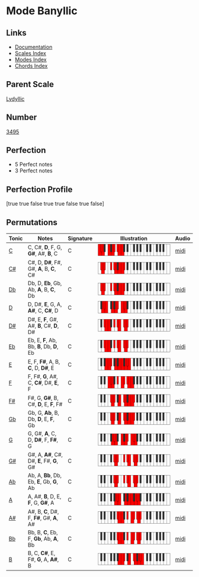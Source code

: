 # Mode Banyllic

## Links

- [Documentation](index.md)
- [Scales Index](Scales.md)
- [Modes Index](Modes.md)
- [Chords Index](Chords.md)

## Parent Scale

[Lydyllic](ScaleLydyllic.md)

## Number

[3495](https://ianring.com/musictheory/scales/3495)

## Perfection

- 5 Perfect notes
- 3 Perfect notes

## Perfection Profile

[true true false true true false true false]

## Permutations

| Tonic | Notes | Signature | Illustration | Audio |
|-------|-------|-----------|--------------|-------|
| [C](ModeCNaturalBanyllic.md) | C, C#, **D**, F, G, **G#**, A#, **B**, C | C | ![CNaturalBanyllic](ModeCNaturalBanyllic.png) | [midi](https://github.com/edipermadi/music/blob/main/docs/ModeCNaturalBanyllic.mid?raw=true) |
| [C#](ModeCSharpBanyllic.md) | C#, D, **D#**, F#, G#, **A**, B, **C**, C# | C | ![CSharpBanyllic](ModeCSharpBanyllic.png) | [midi](https://github.com/edipermadi/music/blob/main/docs/ModeCSharpBanyllic.mid?raw=true) |
| [Db](ModeDFlatBanyllic.md) | Db, D, **Eb**, Gb, Ab, **A**, B, **C**, Db | C | ![DFlatBanyllic](ModeDFlatBanyllic.png) | [midi](https://github.com/edipermadi/music/blob/main/docs/ModeDFlatBanyllic.mid?raw=true) |
| [D](ModeDNaturalBanyllic.md) | D, D#, **E**, G, A, **A#**, C, **C#**, D | C | ![DNaturalBanyllic](ModeDNaturalBanyllic.png) | [midi](https://github.com/edipermadi/music/blob/main/docs/ModeDNaturalBanyllic.mid?raw=true) |
| [D#](ModeDSharpBanyllic.md) | D#, E, **F**, G#, A#, **B**, C#, **D**, D# | C | ![DSharpBanyllic](ModeDSharpBanyllic.png) | [midi](https://github.com/edipermadi/music/blob/main/docs/ModeDSharpBanyllic.mid?raw=true) |
| [Eb](ModeEFlatBanyllic.md) | Eb, E, **F**, Ab, Bb, **B**, Db, **D**, Eb | C | ![EFlatBanyllic](ModeEFlatBanyllic.png) | [midi](https://github.com/edipermadi/music/blob/main/docs/ModeEFlatBanyllic.mid?raw=true) |
| [E](ModeENaturalBanyllic.md) | E, F, **F#**, A, B, **C**, D, **D#**, E | C | ![ENaturalBanyllic](ModeENaturalBanyllic.png) | [midi](https://github.com/edipermadi/music/blob/main/docs/ModeENaturalBanyllic.mid?raw=true) |
| [F](ModeFNaturalBanyllic.md) | F, F#, **G**, A#, C, **C#**, D#, **E**, F | C | ![FNaturalBanyllic](ModeFNaturalBanyllic.png) | [midi](https://github.com/edipermadi/music/blob/main/docs/ModeFNaturalBanyllic.mid?raw=true) |
| [F#](ModeFSharpBanyllic.md) | F#, G, **G#**, B, C#, **D**, E, **F**, F# | C | ![FSharpBanyllic](ModeFSharpBanyllic.png) | [midi](https://github.com/edipermadi/music/blob/main/docs/ModeFSharpBanyllic.mid?raw=true) |
| [Gb](ModeGFlatBanyllic.md) | Gb, G, **Ab**, B, Db, **D**, E, **F**, Gb | C | ![GFlatBanyllic](ModeGFlatBanyllic.png) | [midi](https://github.com/edipermadi/music/blob/main/docs/ModeGFlatBanyllic.mid?raw=true) |
| [G](ModeGNaturalBanyllic.md) | G, G#, **A**, C, D, **D#**, F, **F#**, G | C | ![GNaturalBanyllic](ModeGNaturalBanyllic.png) | [midi](https://github.com/edipermadi/music/blob/main/docs/ModeGNaturalBanyllic.mid?raw=true) |
| [G#](ModeGSharpBanyllic.md) | G#, A, **A#**, C#, D#, **E**, F#, **G**, G# | C | ![GSharpBanyllic](ModeGSharpBanyllic.png) | [midi](https://github.com/edipermadi/music/blob/main/docs/ModeGSharpBanyllic.mid?raw=true) |
| [Ab](ModeAFlatBanyllic.md) | Ab, A, **Bb**, Db, Eb, **E**, Gb, **G**, Ab | C | ![AFlatBanyllic](ModeAFlatBanyllic.png) | [midi](https://github.com/edipermadi/music/blob/main/docs/ModeAFlatBanyllic.mid?raw=true) |
| [A](ModeANaturalBanyllic.md) | A, A#, **B**, D, E, **F**, G, **G#**, A | C | ![ANaturalBanyllic](ModeANaturalBanyllic.png) | [midi](https://github.com/edipermadi/music/blob/main/docs/ModeANaturalBanyllic.mid?raw=true) |
| [A#](ModeASharpBanyllic.md) | A#, B, **C**, D#, F, **F#**, G#, **A**, A# | C | ![ASharpBanyllic](ModeASharpBanyllic.png) | [midi](https://github.com/edipermadi/music/blob/main/docs/ModeASharpBanyllic.mid?raw=true) |
| [Bb](ModeBFlatBanyllic.md) | Bb, B, **C**, Eb, F, **Gb**, Ab, **A**, Bb | C | ![BFlatBanyllic](ModeBFlatBanyllic.png) | [midi](https://github.com/edipermadi/music/blob/main/docs/ModeBFlatBanyllic.mid?raw=true) |
| [B](ModeBNaturalBanyllic.md) | B, C, **C#**, E, F#, **G**, A, **A#**, B | C | ![BNaturalBanyllic](ModeBNaturalBanyllic.png) | [midi](https://github.com/edipermadi/music/blob/main/docs/ModeBNaturalBanyllic.mid?raw=true) |
